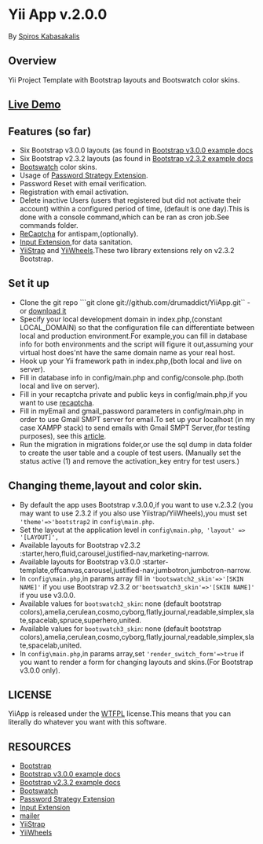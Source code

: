﻿# Yii App v.2.0.0
By [Spiros Kabasakalis](http://iws.kabasakalis.gr/)

## Overview

Yii Project Template with Bootstrap layouts and Bootswatch color skins.
## [Live Demo](http://yiiapp.kabasakalis.tk)

## Features (so far)

- Six Bootstrap v3.0.0 layouts (as found in [Bootstrap v3.0.0 example docs](http://getbootstrap.com/getting-started/#examples)
- Six Bootstrap v2.3.2 layouts (as found in [Bootstrap v2.3.2 example docs](http://getbootstrap.com/2.3.2/getting-started.html#examples)
- [Bootswatch](http://bootswatch.com/) color skins.
- Usage of [Password Strategy Extension](http://www.yiiframework.com/extension/yii-password-strategies/).
- Password Reset with email verification.
- Registration with email activation.
- Delete inactive Users (users that registered but did not activate their account) within a configured period of time,
  (default is one day).This is done with a console command,which can be ran as cron job.See commands folder.
- [ReCaptcha](http://www.google.com/recaptcha) for antispam,(optionally).
- [Input Extension](http://www.yiiframework.com/extension/input/),for data sanitation.
- [YiiStrap](http://www.getyiistrap.com/) and [YiiWheels](http://yiiwheels.2amigos.us/).These two library extensions rely on v2.3.2 Bootstrap.


## Set it up
- Clone the git repo ```git clone git://github.com/drumaddict/YiiApp.git`` - or [download it](https://github.com/drumaddict/YiiApp/archive/master.zip)
- Specify your local development domain in index.php,(constant LOCAL_DOMAIN) so that the configuration file can differentiate between local and production environment.For example,you can fill in database info for both environments and the script will figure it out,assuming your virtual host does'nt have the same domain name as your real host.
- Hook up your Yii framework path in index.php,(both local and live on server).
- Fill in database info in config/main.php and config/console.php.(both local and live on server).
- Fill in your recaptcha private and public keys in config/main.php,if you want to use [recaptcha](http://www.google.com/recaptcha).
- Fill in myEmail and gmail_password  parameters in config/main.php in order to use Gmail SMPT server
  for email.To set up your localhost (in my case XAMPP stack) to send emails with Gmail SMPT Server,(for testing purposes),
  see this [article](http://expertester.wordpress.com/2010/07/07/how-to-send-email-from-xampp-php/).
- Run the migration in migrations folder,or use the sql dump in data folder to create the user table and a couple of test users.
  (Manually set the status active (1) and remove the activation_key entry for test users.)

## Changing theme,layout and color skin.
- By default the app uses Bootstrap v.3.0.0,if you want to use v.2.3.2 (you may want to use 2.3.2 if you also use Yiistrap/YiiWheels),you must set ```'theme'=>'bootstrap2``` in ```config\main.php```.
- Set the layout at the application level in ```config\main.php```,``` 'layout' => '[LAYOUT]',```
- Available layouts for Bootstrap v2.3.2 :starter,hero,fluid,carousel,justified-nav,marketing-narrow.
- Available layouts for Bootstrap v3.0.0 :starter-template,offcanvas,carousel,justified-nav,jumbotron,jumbotron-narrow.
- In ```config\main.php```,in params array fill in ```'bootswatch2_skin'=>'[SKIN NAME]'``` if you use Bootstrap v2.3.2 or```'bootswatch3_skin'=>'[SKIN NAME]'``` if you use v3.0.0.
- Available values for ```bootswatch2_skin```: none (default bootstrap colors),amelia,cerulean,cosmo,cyborg,flatly,journal,readable,simplex,slate,spacelab,spruce,superhero,united.
- Available values for ```bootswatch3_skin```: none (default bootstrap colors),amelia,cerulean,cosmo,cyborg,flatly,journal,readable,simplex,slate,spacelab,united.
- In ```config\main.php```,in params array,set ```'render_switch_form'=>true``` if you want to render a form for changing layouts and skins.(For Bootstrap v3.0.0 only).

## LICENSE
YiiApp is released under the [WTFPL](http://sam.zoy.org/wtfpl/) license.This means that you can literally do whatever you want with this software.

## RESOURCES

- [Bootstrap](http://getbootstrap.com/)
- [Bootstrap v3.0.0 example docs](http://getbootstrap.com/getting-started/#examples)
- [Bootstrap v2.3.2 example docs](http://getbootstrap.com/2.3.2/getting-started.html#examples)
- [Bootswatch](http://bootswatch.com/)
- [Password Strategy Extension](http://www.yiiframework.com/extension/yii-password-strategies/)
- [Input Extension](http://www.yiiframework.com/extension/input/)
- [mailer](http://www.yiiframework.com/extension/mailer/)
- [YiiStrap](http://www.getyiistrap.com/)
- [YiiWheels](http://yiiwheels.2amigos.us/)
